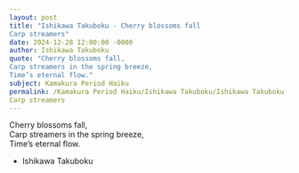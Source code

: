 ```yaml
---
layout: post
title: "Ishikawa Takuboku - Cherry blossoms fall  
Carp streamers"
date: 2024-12-28 12:00:00 -0000
author: Ishikawa Takuboku
quote: "Cherry blossoms fall,  
Carp streamers in the spring breeze,  
Time’s eternal flow."
subject: Kamakura Period Haiku
permalink: /Kamakura Period Haiku/Ishikawa Takuboku/Ishikawa Takuboku - Cherry blossoms fall  
Carp streamers
---
```


Cherry blossoms fall,  
Carp streamers in the spring breeze,  
Time’s eternal flow.

- Ishikawa Takuboku
